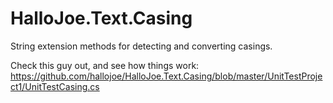# HalloJoe.Text.Casing
String extension methods for detecting and converting casings.

Check this guy out, and see how things work: https://github.com/hallojoe/HalloJoe.Text.Casing/blob/master/UnitTestProject1/UnitTestCasing.cs
